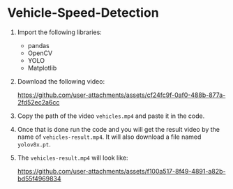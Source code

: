 # Vehicle-Speed-Detection

1. Import the following libraries:
   - pandas
   - OpenCV
   - YOLO
   - Matplotlib
  
2. Download the following video:

   https://github.com/user-attachments/assets/cf24fc9f-0af0-488b-877a-2fd52ec2a6cc

4. Copy the path of the video `vehicles.mp4` and paste it in the code.

5. Once that is done run the code and you will get the result video by the name of `vehicles-result.mp4`. It will also download a file named `yolov8x.pt`.

6. The `vehicles-result.mp4` will look like:

   https://github.com/user-attachments/assets/f100a517-8f49-4891-a82b-bd55f4969834
